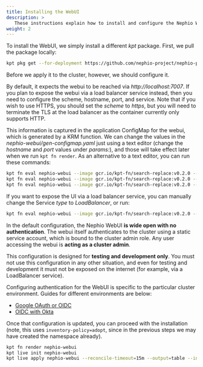 ```yaml
---
title: Installing the WebUI
description: >
   These instructions explain how to install and configure the Nephio WebUI.
weight: 2
---
```


To install the WebUI, we simply install a different *kpt* package. First, we pull the package locally:

```bash
kpt pkg get --for-deployment https://github.com/nephio-project/nephio-packages.git/nephio-webui@origin/v3.0.0
```

Before we apply it to the cluster, however, we should configure it.

By default, it expects the webui to be reached via *http://localhost:7007*. If you plan to expose the webui via a load
balancer service instead, then you need to configure the scheme, hostname, port, and service. Note that if you wish to
use HTTPS, you should set the *scheme* to *https*, but you will need to terminate the TLS at the load balancer as the
container currently only supports HTTP.

This information is captured in the application ConfigMap for the webui, which is generated by a KRM function. We can
change the values in the *nephio-webui/gen-configmap.yaml* just using a text editor (change the *hostname* and *port* values
under *params:*), and those will take effect later when we run `kpt fn render`. As an alternative to a text editor, you
can run these commands:

```bash
kpt fn eval nephio-webui --image gcr.io/kpt-fn/search-replace:v0.2.0 --match-kind GenConfigMap -- 'by-path=params.scheme' 'put-value=SCHEME'
kpt fn eval nephio-webui --image gcr.io/kpt-fn/search-replace:v0.2.0 --match-kind GenConfigMap -- 'by-path=params.hostname' 'put-value=HOSTNAME'
kpt fn eval nephio-webui --image gcr.io/kpt-fn/search-replace:v0.2.0 --match-kind GenConfigMap -- 'by-path=params.port' 'put-value=PORT'
```

If you want to expose the UI via a load balancer service, you can manually change the Service *type* to *LoadBalancer*,
or run:

```bash
kpt fn eval nephio-webui --image gcr.io/kpt-fn/search-replace:v0.2.0 --match-kind Service -- 'by-path=spec.type' 'put-value=LoadBalancer'
```

In the default configuration, the Nephio WebUI **is wide open with no authentication**. The webui itself authenticates to
the cluster using a static service account, which is bound to the cluster admin role. Any user accessing the webui is
**acting as a cluster admin**.

This configuration is designed for **testing and development only**. You must not use this configuration in any other
situation, and even for testing and development it must not be exposed on the internet (for example, via a LoadBalancer
service).

Configuring authentication for the WebUI is specific to the particular cluster environment. Guides for different
environments are below:

- [Google OAuth or OIDC](/content/en/docs/guides/install-guides/web-ui/webui-auth-gcp.md)
- [OIDC with Okta](/content/en/docs/guides/install-guides/web-ui/webui-auth-okta.md)

Once that configuration is updated, you can proceed with the installation (note, this uses `inventory-policy=adopt`,
since in the previous steps we may have created the namespace already).

```bash
kpt fn render nephio-webui
kpt live init nephio-webui
kpt live apply nephio-webui --reconcile-timeout=15m --output=table --inventory-policy=adopt
```
